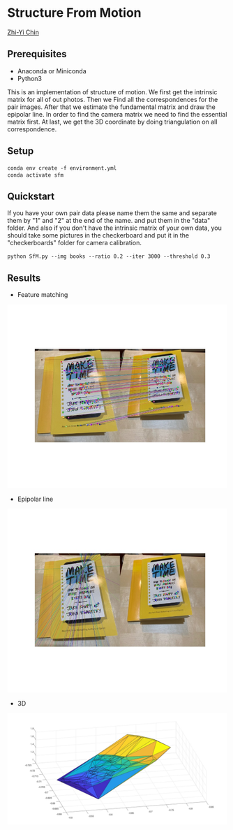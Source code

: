 # Structure From Motion

[Zhi-Yi Chin](https://www.linkedin.com/in/zhi-yi-chin-b7927645)

## Prerequisites

* Anaconda or Miniconda
* Python3

This is an implementation of structure of motion. We first get the intrinsic matrix for all of out photos. Then we Find all the correspondences for the pair images. After that we estimate the fundamental matrix and draw the epipolar line. In order to find the camera matrix we need to find the essential matrix first. At last, we get the 3D coordinate by doing triangulation on all correspondence.

## Setup

```
conda env create -f environment.yml
conda activate sfm
```

## Quickstart

If you have your own pair data please name them the same and separate them by "1" and "2" at the end of the name. and put them in the "data" folder. And also if you don't have the intrinsic matrix of your own data, you should take some pictures in the checkerboard and put it in the "checkerboards" folder for camera calibration.

```
python SfM.py --img books --ratio 0.2 --iter 3000 --threshold 0.3
```

## Results

* Feature matching

<img src="./results/book/books_feature_matching.jpg">

* Epipolar line

<img src="./results/book/books_epipolar_line.jpg">

* 3D

<img src="./results/book/books_3d_10.jpg">

